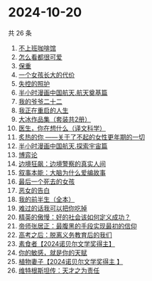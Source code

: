# 2024-10-20

共 26 条

<!-- BEGIN WEREAD -->
<!-- 最后更新时间 2024-10-20 05:01:19 +0800 -->
1. [不上班咖啡馆](https://weread.qq.com/web/bookDetail/e23322d0813ab944dg017b71)
1. [怎么看都很可爱](https://weread.qq.com/web/bookDetail/58632340813ab9455g014db0)
1. [保重](https://weread.qq.com/web/bookDetail/35a32880813ab7295g0177de)
1. [一个女孩长大的代价](https://weread.qq.com/web/bookDetail/1ec32a00813ab943dg01681b)
1. [失控的照护](https://weread.qq.com/web/bookDetail/f4d32730813ab948bg013273)
1. [半小时漫画中国航天.航天奠基篇](https://weread.qq.com/web/bookDetail/370328f0813ab945bg011467)
1. [我的爷爷二十二](https://weread.qq.com/web/bookDetail/f4632510813ab93d6g012e40)
1. [我正在重启的人生](https://weread.qq.com/web/bookDetail/19232860813ab943ag0112b4)
1. [大冰作品集（套装共2册）](https://weread.qq.com/web/bookDetail/3963244072550e063962006)
1. [医生，你在想什么（译文科学）](https://weread.qq.com/web/bookDetail/42e32f30813ab8065g014886)
1. [炙热的你 ——关于了不起的女性更年期的一切](https://weread.qq.com/web/bookDetail/f5432f40813ab7c54g01906d)
1. [半小时漫画中国航天.探索宇宙篇](https://weread.qq.com/web/bookDetail/56d32100813ab945bg012d34)
1. [博弈论](https://weread.qq.com/web/bookDetail/86a32490718ea51d86a0045)
1. [边境狂飙：边境警察的真实人间](https://weread.qq.com/web/bookDetail/02032f10813ab943ag015dae)
1. [叙事本能：大脑为什么爱编故事](https://weread.qq.com/web/bookDetail/51a32a20813ab944bg0122ed)
1. [最后一个死去的女孩](https://weread.qq.com/web/bookDetail/fce32e50813ab944bg013e30)
1. [恶女的告白](https://weread.qq.com/web/bookDetail/72b32170813ab945bg017ab8)
1. [我的前半生（全本）](https://weread.qq.com/web/bookDetail/7cf327e07225358b7cf0226)
1. [难过的话我可以把你吃掉](https://weread.qq.com/web/bookDetail/ddd32c60813ab92f5g019017)
1. [精英的傲慢：好的社会该如何定义成功？](https://weread.qq.com/web/bookDetail/5d1320e072744bdc5d154db)
1. [帝师张居正：最腹黑的手段实现最初的信仰](https://weread.qq.com/web/bookDetail/125321f0813ab93c7g0113e2)
1. [高考之后：脱离义务教育后的我们](https://weread.qq.com/web/bookDetail/3ad32d70813ab9407g013150)
1. [素食者【2024诺贝尔文学奖得主】](https://weread.qq.com/web/bookDetail/2ff32410726da6902ff40f0)
1. [你的敏感，就是你的天赋](https://weread.qq.com/web/bookDetail/9a732e40813ab71b8g013273)
1. [植物妻子【2024诺贝尔文学奖得主 】](https://weread.qq.com/web/bookDetail/93932ba0813ab7ab7g010a1e)
1. [维特根斯坦传：天才之为责任](https://weread.qq.com/web/bookDetail/0ea320005e3c810ea1cf0c4)
<!-- END WEREAD -->